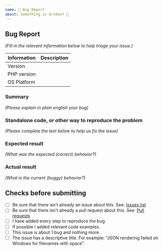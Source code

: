 ```yaml
---
name: 🐛 Bug Report
about: Something is broken? 🔨
---
```


## Bug Report

_(Fill in the relevant information below to help triage your issue.)_

| Information | Description |
|--------------|---------|
| Version |  |
| PHP version |  |
| OS Platform |  |

### Summary

_(Please explain in plain english your bug)_

### Standalone code, or other way to reproduce the problem

_(Please complete the text below to help us fix the issue)_

### Expected result

_(What was the expected (correct) behavior?)_

### Actual result

_(What is the current (buggy) behavior?)_

## Checks before submitting

* [ ] Be sure that there isn't already an issue about this. See: [Issues list](https://github.com/bakame-php/cron-expression/issues)
* [ ] Be sure that there isn't already a pull request about this. See: [Pull requests](https://github.com/bakame-php/cron-expression/pulls)
* [ ] I have added every step to reproduce the bug.
* [ ] If possible I added relevant code examples.
* [ ] This issue is about 1 bug and nothing more.
* [ ] The issue has a descriptive title. For example:  "JSON rendering failed on Windows for filenames with space".
